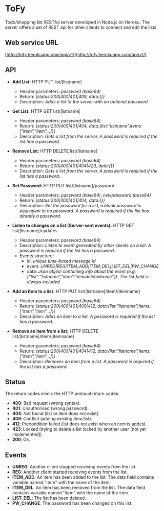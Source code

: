 # ToFy

Todo/shopping list RESTful server developed in Node.js on Heroku.
The server offers a set of REST api for other clients to connect and edit the lists.

## Web service URL
[http://tofy.herokuapp.com/api/v1/](http://tofy.herokuapp.com/api/v1/)

## API
* **Add List:** HTTP PUT list/[listname]
    * Header parameters: *password (base64)*
    * Return: *{status:200|400|401|409, data:{}}*
    * Description: *Adds a list to the server with an optional password.*

* **Get List:** HTTP GET list/[listname]
    * Header parameters: *password (base64)*
    * Return: *{status:200|400|401|404, data:{list:"listname",items:["item","item"...]}}*
    * Description: *Gets a list from the server. A password is required if the list has a password.*
    
* **Remove List:** HTTP DELETE list/[listname]
    * Header parameters: *password (base64)*
    * Return: *{status:200|400|401|404|423, data:{}}*
    * Description: *Gets a list from the server. A password is required if the list has a password.*

* **Set Password:** HTTP PUT list/[listname]/password
    * Header parameters: *password (base64)*, *newpassword (base64)*
    * Return: *{status:200|400|401|404, data:{}}*
    * Description: *Set the password for a list, a blank password is equivalent to no password. A password is required if the list has already a password.*

* **Listen to changes on a list (Server-sent events):** HTTP GET list/[listname]/updates
    * Header parameters: *password (base64)*
    * Description: *Listen to event generated by other clients on a list. A password is required if the list has a password.*
    * Events structure:
        * id: *unique time-based message id*
        * event: *UNREG|REG|ITEM_ADD|ITEM_DEL|LIST_DEL|PW_CHANGE*
        * data: *Json object containing info about the event (e.g. {"list":"listname","item":"itemdeletedname"}). The list field is always included*

* **Add an item to a list:** HTTP PUT list/[listname]/item/[itemname]
    * Header parameters: *password (base64)*
    * Return: *{status:200|400|401|409|412, data:{list:"listname",items:["item","item"...]}}*
    * Description: *Adds an item to a list. A password is required if the list has a password.*

* **Remove an item from a list:** HTTP DELETE list/[listname]/item/[itemname]
    * Header parameters: *password (base64)*
    * Return: *{status:200|400|401|404|412, data:{list:"listname",items:["item","item"...]}}*
    * Description: *Removes an item from a list. A password is required if the list has a password.*


## Status
The return codes mimic the HTTP protocol return codes:
* **400**: Bad request (wrong syntax).
* **401**: Unauthorised (wrong password).
* **404**: Not found (list or item does not exist).
* **409**: Conflict (adding existing item/list).
* **412**: Precondition failed (list does not exist when an item is addes).
* **423**: Locked (trying to delete a list locked by another user [not yet implemented]).
* **200**: Ok.

## Events
* **UNREG**: Another client stopped receiving events from the list.
* **REG**: Another client started receiving events from the list.
* **ITEM_ADD**: An item has been added to the list. The data field contains variable named "item" with the name of the item.
* **ITEM_DEL**: An item has been removed from the list. The data field contains variable named "item" with the name of the item.
* **LIST_DEL**: The list has been deleted.
* **PW_CHANGE**: The password has been changed on this list.


